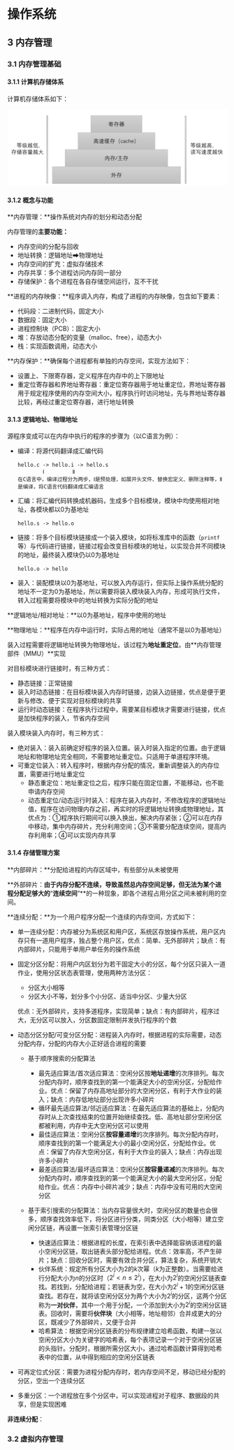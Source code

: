 # 操作系统

























## 3 内存管理

### 3.1 内存管理基础

#### 3.1.1 计算机存储体系

计算机存储体系如下：

![](./images/StoreSystem.png)



#### 3.1.2 概念与功能

**内存管理：**操作系统对内存的划分和动态分配

内存管理的**主要功能：**

- 内存空间的分配与回收
- 地址转换：逻辑地址➡物理地址
- 内存空间的扩充：虚拟存储技术
- 内存共享：多个进程访问内存同一部分
- 存储保护：各个进程在各自存储空间运行，互不干扰

**进程的内存映像：**程序调入内存，构成了进程的内存映像，包含如下要素：

- 代码段：二进制代码，固定大小
- 数据段：固定大小
- 进程控制块（PCB）：固定大小
- 堆：存放动态分配的变量（malloc、free），动态大小
- 栈：实现函数调用，动态大小

**内存保护：**确保每个进程都有单独的内存空间，实现方法如下：

- 设置上、下限寄存器，定义程序在内存中的上下限地址
- 重定位寄存器和界地址寄存器：重定位寄存器用于地址重定位，界地址寄存器用于规定程序使用的内存空间大小，程序执行时访问地址，先与界地址寄存器比较，再经过重定位寄存器，进行地址转换

#### 3.1.3 逻辑地址、物理地址

源程序变成可以在内存中执行的程序的步骤为（以C语言为例）：

- 编译：将源代码翻译成汇编代码

  ```
  hello.c -> hello.i -> hello.s
          Ⅰ         Ⅱ
  在C语言中，编译过程分为两步，Ⅰ是预处理，如展开头文件、替换宏定义、删除注释等，Ⅱ是编译，将C语言代码翻译成汇编语言
  ```

- 汇编：将汇编代码转换成机器码，生成多个目标模块，模块中均使用相对地址，各模块都以0为基地址

  ```
  hello.s -> hello.o
  ```

- 链接：将多个目标模块链接成一个装入模块，如将标准库中的函数（`printf`等）与代码进行链接，链接过程会改变目标模块的地址，以实现合并不同模块的地址，最终装入模块仍以0为基地址

  ```
  hello.o -> hello
  ```

- 装入：装配模块以0为基地址，可以放入内存运行，但实际上操作系统分配的地址不一定为0为基地址，所以需要将装入模块装入内存，形成可执行文件，转入过程需要将模块中的地址转换为实际分配的地址

**逻辑地址/相对地址：**以0为基地址，程序中使用的地址

**物理地址：**程序在内存中运行时，实际占用的地址（通常不是以0为基地址）

装入过程需要将逻辑地址转换为物理地址，该过程为**地址重定位**，由**内存管理部件（MMU）**实现

对目标模块进行链接时，有三种方式：

- 静态链接：正常链接
- 装入时动态链接：在目标模块装入内存时链接，边装入边链接，优点是便于更新与修改、便于实现对目标模块的共享
- 运行时动态链接：在程序执行过程中，需要某目标模块才需要进行链接，优点是加快程序的装入，节省内存空间

装入模块装入内存时，有三种方式：

- 绝对装入：装入前确定好程序的装入位置。装入时装入指定的位置。由于逻辑地址和物理地址完全相同，不需要地址重定位。只适用于单道程序环境。
- 可重定位装入：转入程序时，根据内存分配的情况，重新调整装入的内存位置，需要进行地址重定位
  - 静态重定位：地址重定位之后，程序只能在固定位置，不能移动，也不能申请内存空间
  - 动态重定位/动态运行时装入：程序在装入内存时，不修改程序的逻辑地址值，程序在访问物理内存之前，再实时的将逻辑地址转换成物理地址，其优点为：①程序执行期间可以换入换出，解决内存紧张；②可以在内存中移动，集中内存碎片，充分利用空间；③不需要分配连续空间，提高内存利用率；④可以实现内存共享

#### 3.1.4 存储管理方案

**内部碎片：**分配给进程的内存区域中，有些部分从未被使用

**外部碎片：**由于内存分配不连续，导致虽然总内存空间足够，但无法为某个进程分配足够大的**“**连续空间**”**的一种现象，即各个进程占用分区之间未被利用的空间。

**连续分配：**为一个用户程序分配一个连续的内存空间，方式如下：

- 单一连续分配：内存被分为系统区和用户区，系统区存放操作系统，用户区内存只有一道用户程序，独占整个用户区，优点：简单、无外部碎片；缺点：有内部碎片，只能用于单用户单任务的操作系统

- 固定分区分配：将用户内区划分为若干固定大小的分区，每个分区只装入一道作业，使用分区状态表管理，使用两种方法分区：

  - 分区大小相等
  - 分区大小不等，划分多个小分区、适当中分区、少量大分区

  优点：无外部碎片，支持多道程序，实现简单；缺点：有内部碎片，程序过大，无分区可以放入，分区数固定限制并发执行程序的个数

- 动态分区分配/可变分区分配：进程装入内存时，根据进程的实际需要，动态分配内存，分配的内存大小正好适合进程的需要

  - 基于顺序搜索的分配算法
    - 最先适应算法/首次适应算法：空闲分区按**地址递增**的次序排列。每次分配内存时，顺序查找到的第一个能满足大小的空闲分区，分配给作业。优点：保留了内存高地址部分的大空闲分区，有利于大作业的装入；缺点：内存低地址部分出现许多小碎片
    - 循环最先适应算法/邻近适应算法：在最先适应算法的基础上，分配内存时从上次查找结束的位置开始继续查找。低、高地址部分空闲分区都被利用，内存中无大空闲分区可以使用
    - 最佳适应算法：空闲分区**按容量递增**的次序排列。每次分配内存时，顺序查找到的第一个能满足大小的最小空闲分区，分配给作业。优点：保留了内存大空闲分区，有利于大作业的装入；缺点：内存出现许多小碎片
    - 最差适应算法/最坏适应算法：空闲分区**按容量递减**的次序排列。每次分配内存时，顺序查找到的第一个能满足大小的最大空闲分区，分配给作业。优点：内存中小碎片减少；缺点：内存中没有可用的大空闲分区

  - 基于索引搜索的分配算法：当内存容量很大时，空闲分区的数量也会很多，顺序查找效率低下，将分区进行分类，同类分区（大小相等）建立空闲分区链，再设置一张索引表管理分区链
    - 快速适应算法：根据进程的长度，在索引表中选择能容纳该进程的最小空闲分区链，取出链表头部分配给进程。优点：效率高，不产生碎片；缺点：回收分区时，需要有效合并分区，算法复杂，系统开销大
    - 伙伴系统：规定所有分区大小为2的$k$次幂（$k$为正整数）。当需要给进行分配大小为$n$的分区时（$2^i<n\leq2^i$），在大小为$2^i$的空闲分区链表查找。若找到，分配给进程；若链表为空，在大小为$2^i+1$的空闲分区链查找。若存在，就将该空闲分区分为两个大小为$2^i$的分区，这两个分区称为**一对伙伴**，其中一个用于分配，一个添加到大小为$2^i$的空闲分区链表。回收时，需要将**伙伴块**（大小相等，地址相邻）合并成更大的分区，既减少了外部碎片，又便于合并
    - 哈希算法：根据空闲分区链表的分布规律建立哈希函数，构建一张以空闲分区大小为关键字的哈希表，每个表项记录一个对于空闲分区链的头指针。分配时，根据所需分区大小，通过哈希函数计算得到哈希表中的位置，从中得到相应的空闲分区链表

- 可再定位式分区：需要为进程分配内存时，若内存空间不足，移动已经分配的分区，空出一个连续分区

- 多重分区：一个进程放在多个分区中，可以实现进程对子程序、数据段的共享，但是实现困难


**非连续分配**：





















### 3.2 虚拟内存管理